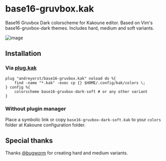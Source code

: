 # base16-gruvbox.kak
Base16 Gruvbox Dark colorscheme for Kakoune editor. Based on Vim's base16-gruvbox-dark themes. Includes hard, medium and soft variants.

![image](https://user-images.githubusercontent.com/19470159/47956689-84843200-dfb9-11e8-8176-fa09b2b28ace.png)

## Installation

### Via [plug.kak](https://github.com/andreyorst/plug.kak)

```kak
plug "andreyorst/base16-gruvbox.kak" noload do %{
    find -name "*.kak" -exec cp {} $HOME/.config/kak/colors \;
} config %{
    colorscheme base16-gruvbox-dark-soft # or any other variant
}
```

### Without plugin manager

Place a symbolic link or copy `base16-gruvbox-dark-soft.kak` to your `colors` folder at Kakoune configuration folder.

## Special thanks

Thanks [@bugworm](https://github.com/bugworm) for creating hard and medium variants.
